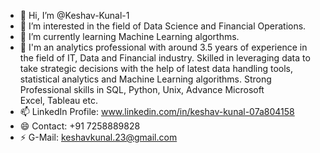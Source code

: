 - 👋 Hi, I’m @Keshav-Kunal-1
- 👀 I’m interested in the field of Data Science and Financial Operations.
- 🌱 I’m currently learning Machine Learning algorthms.
- 💞️ I'm an analytics professional with around 3.5 years of experience in the field of IT, Data and Financial industry. Skilled in leveraging data to take strategic decisions with the help of latest data handling tools, statistical analytics and Machine Learning algorithms.
Strong Professional skills in SQL, Python, Unix, Advance Microsoft Excel, Tableau etc.
- 📫 LinkedIn Profile: www.linkedin.com/in/keshav-kunal-07a804158
- 😄 Contact: +91 7258889828
- ⚡ G-Mail: keshavkunal.23@gmail.com

<!---
Keshav-Kunal-1/Keshav-Kunal-1 is a ✨ special ✨ repository because its `README.md` (this file) appears on your GitHub profile.
You can click the Preview link to take a look at your changes.
--->
